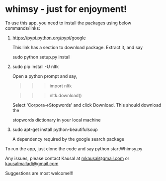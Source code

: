 # whimsy - just for enjoyment!
To use this app, you need to install the packages using below commands/links:

1. https://pypi.python.org/pypi/google

    This link has a section to download package. Extract it, and say

    sudo python setup.py install

2. sudo pip install -U nltk

    Open a python prompt and say,

    >>>import nltk

    >>>nltk.download()

    Select 'Corpora->Stopwords' and click Download. This should download the

    stopwords dictionary in your local machine

3. sudo apt-get install python-beautifulsoup

    A dependency required by the google search package

To run the app, just clone the code and say
    python startWhimsy.py

Any issues, please contact Kausal at mkausal@gmail.com or kausalmalladi@gmail.com

Suggestions are most welcome!!!
